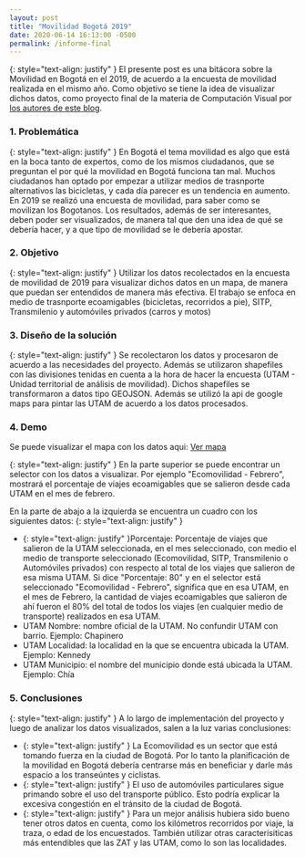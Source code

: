 ```yaml
---
layout: post
title: "Movilidad Bogotá 2019"
date: 2020-06-14 16:13:00 -0500
permalink: /informe-final
---
```


{: style="text-align: justify" }
El presente post es una bitácora sobre la Movilidad en Bogotá en el 2019, de acuerdo a la encuesta de movilidad realizada en el mismo año. Como objetivo se tiene la idea de visualizar dichos datos, como proyecto final de la materia de Computación Visual por [los autores de este blog]({{site.baseurl}}/about/).

<script type="text/javascript" async
    src="https://cdnjs.cloudflare.com/ajax/libs/mathjax/2.7.7/MathJax.js?config=TeX-MML-AM_CHTML">
</script>

### 1. Problemática

{: style="text-align: justify" }
En Bogotá el tema movilidad es algo que está en la boca tanto de expertos, como de los mismos ciudadanos, que se preguntan el por qué la movilidad en Bogotá funciona tan mal. Muchos ciudadanos han optado por empezar a utilizar medios de trasnporte alternativos las bicicletas, y cada día parecer es un tendencia en aumento. En 2019 se realizó una encuesta de movilidad, para saber como se movilizan los Bogotanos. Los resultados, además de ser interesantes, deben poder ser visualizados, de manera tal que den una idea de qué se debería hacer, y a que tipo de movilidad se le debería apostar.

### 2. Objetivo

{: style="text-align: justify" }
Utilizar los datos recolectados en la encuesta de movilidad de 2019 para visualizar dichos datos en un mapa, de manera que puedan ser entendidos de manera más efectiva. El trabajo se enfoca en medio de trasnporte ecoamigables (bicicletas, recorridos a pie), SITP, Transmilenio y automóviles privados (carros y motos)

### 3. Diseño de la solución

{: style="text-align: justify" }
Se recolectaron los datos y procesaron de acuerdo a las necesidades del proyecto. Además se utilizaron shapefiles con las divisiones tenidas en cuenta a la hora de hacer la encuesta (UTAM - Unidad territorial de análisis de movilidad). Dichos shapefiles se transformaron a datos tipo GEOJSON. Además se utilizó la api de google maps para pintar las UTAM de acuerdo a los datos procesados.

### 4. Demo

Se puede visualizar el mapa con los datos aqui: [Ver mapa](/googleMaps/googleMaps.html)

{: style="text-align: justify" }
En la parte superior se puede encontrar un selector con los datos a visualizar. Por ejemplo "Ecomovilidad - Febrero", mostrará el porcentaje de viajes ecoamigables que se salieron desde cada UTAM en el mes de febrero.

En la parte de abajo a la izquierda se encuentra un cuadro con los siguientes datos:
{: style="text-align: justify" }

- {: style="text-align: justify" }Porcentaje: Porcentaje de viajes que salieron de la UTAM seleccionada, en el mes seleccionado, con medio el medio de transporte seleccionado (Ecomovilidad, SITP, Transmilenio o Automóviles privados) con respecto al total de los viajes que salieron de esa misma UTAM. Si dice "Porcentaje: 80" y en el selector está seleccionado "Ecomovilidad - Febrero", significa que en esa UTAM, en el mes de Febrero, la cantidad de viajes ecoamigables que salieron de ahí fueron el 80% del total de todos los viajes (en cualquier medio de transporte) realizados en esa UTAM.
- UTAM Nombre: nombre oficial de la UTAM. No confundir UTAM con barrio. Ejemplo: Chapinero
- UTAM Localidad: la localidad en la que se encuentra ubicada la UTAM. Ejemplo: Kennedy
- UTAM Municipio: el nombre del municipio donde está ubicada la UTAM. Ejemplo: Chía

### 5. Conclusiones

{: style="text-align: justify" }
A lo largo de implementación del proyecto y luego de analizar los datos visualizados, salen a la luz varias conclusiones:

- {: style="text-align: justify" } La Ecomovilidad es un sector que está tomando fuerza en la ciudad de Bogotá. Por lo tanto la planificación de la movilidad en Bogotá debería centrarse más en beneficiar y darle más espacio a los transeúntes y ciclistas.
- {: style="text-align: justify" } El uso de automóviles particulares sigue primando sobre el uso del transporte público. Esto podría explicar la excesiva congestión en el tránsito de la ciudad de Bogotá.
- {: style="text-align: justify" } Para un mejor análisis hubiera sido bueno tener otros datos en cuenta, como los kilómetros recorridos por viaje, la traza, o edad de los encuestados. También utilizar otras caracterísiticas más entendibles que las ZAT y las UTAM, como lo son las localidades.
